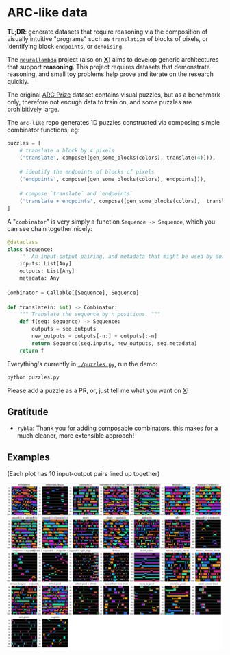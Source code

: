 # ARC-like data

**TL;DR**: generate datasets that require reasoning via the composition of visually intuitive "programs" such as `translation` of blocks of pixels, or identifying block `endpoints`, or `denoising`.

The [`neurallambda`](https://github.com/neurallambda/neurallambda) project (also on [**X**](https://x.com/neurallambda/)) aims to develop generic architectures that support **reasoning**. This project requires datasets that demonstrate reasoning, and small toy problems help prove and iterate on the research quickly.

The original [ARC Prize](https://arcprize.org/) dataset contains visual puzzles, but as a benchmark only, therefore not enough data to train on, and some puzzles are prohibitively large.

The `arc-like` repo generates 1D puzzles constructed via composing simple combinator functions, eg:

```python
puzzles = [
    # translate a block by 4 pixels
    ('translate', compose([gen_some_blocks(colors), translate(4)])),

    # identify the endpoints of blocks of pixels
    ('endpoints', compose([gen_some_blocks(colors), endpoints])),

    # compose `translate` and `endpoints`
    ('translate + endpoints', compose([gen_some_blocks(colors),  translate(4), endpoints]))
]
```

A "`combinator`" is very simply a function `Sequence -> Sequence`, which you can see chain together nicely:

```python
@dataclass
class Sequence:
    ''' An input-output pairing, and metadata that might be used by downstream combinators. '''
    inputs: List[Any]
    outputs: List[Any]
    metadata: Any

Combinator = Callable[[Sequence], Sequence]

def translate(n: int) -> Combinator:
    """ Translate the sequence by n positions. """
    def f(seq: Sequence) -> Sequence:
        outputs = seq.outputs
        new_outputs = outputs[-n:] + outputs[:-n]
        return Sequence(seq.inputs, new_outputs, seq.metadata)
    return f
```

Everything's currently in [`./puzzles.py`](./puzzles.py), run the demo:

```sh
python puzzles.py
```

Please add a puzzle as a PR, or, just tell me what you want on [X](https://x.com/neurallambda/)!


## Gratitude

* [`rybla`](https://github.com/rybla): Thank you for adding composable combinators, this makes for a much cleaner, more extensible approach!


## Examples

(Each plot has 10 input-output pairs lined up together)

![](./screenshot.png)
